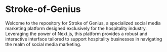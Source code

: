 # Stroke-of-Genius
Welcome to the repository for Stroke of Genius, a specialized social media marketing platform designed exclusively for the hospitality industry. Leveraging the power of Next.js, this platform provides a robust and interactive interface tailored to support hospitality businesses in navigating the realm of social media marketing.

